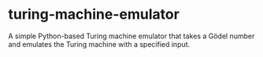 # turing-machine-emulator
A simple Python-based Turing machine emulator that takes a Gödel number and emulates the Turing machine with a specified input.
